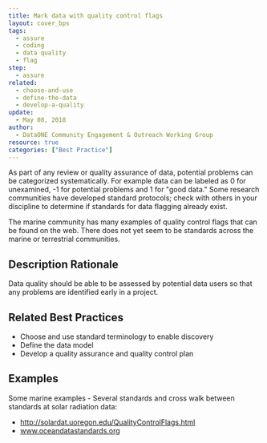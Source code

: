 ```yaml
---
title: Mark data with quality control flags
layout: cover_bps
tags:
  - assure
  - coding
  - data quality
  - flag
step:
  - assure
related:
  - choose-and-use
  - define-the-data
  - develop-a-quality
update:
  - May 08, 2018
author:
  - DataONE Community Engagement & Outreach Working Group
resource: true
categories: ["Best Practice"]
---
```




As part of any review or quality assurance of data, potential problems can be categorized systematically. For example data can be labeled as 0 for unexamined, -1 for potential problems and 1 for "good data." Some research communities have developed standard protocols; check with others in your discipline to determine if standards for data flagging already exist.

The marine community has many examples of quality control flags that can be found on the web. There does not yet seem to be standards across the marine or terrestrial communities.

## Description Rationale

Data quality should be able to be assessed by potential data users so that any problems are identified early in a project.

## Related Best Practices

- Choose and use standard terminology to enable discovery
- Define the data model
- Develop a quality assurance and quality control plan

## Examples

Some marine examples - Several standards and cross walk between standards at
solar radiation data:
- http://solardat.uoregon.edu/QualityControlFlags.html
- www.oceandatastandards.org
